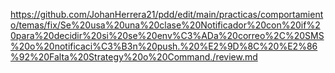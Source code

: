 https://github.com/JohanHerrera21/pdd/edit/main/practicas/comportamiento/temas/fix/Se%20usa%20una%20clase%20Notificador%20con%20if%20para%20decidir%20si%20se%20env%C3%ADa%20correo%2C%20SMS%20o%20notificaci%C3%B3n%20push.%20%E2%9D%8C%20%E2%86%92%20Falta%20Strategy%20o%20Command./review.md
